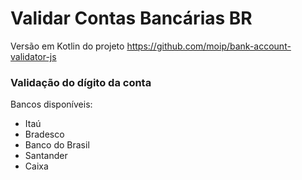 # Validar Contas Bancárias BR

Versão em Kotlin do projeto https://github.com/moip/bank-account-validator-js


### Validação do dígito da conta

Bancos disponíveis:
 - Itaú
 - Bradesco
 - Banco do Brasil
 - Santander
 - Caixa 
 
